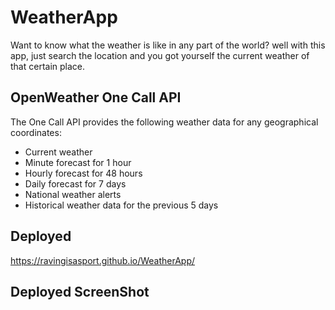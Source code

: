 # WeatherApp
Want to know what the weather is like in any part of the world? well with this app, just search the location and you got yourself the current weather of that certain place.
## OpenWeather One Call API 
The One Call API provides the following weather data for any geographical coordinates:
* Current weather
* Minute forecast for 1 hour
* Hourly forecast for 48 hours
* Daily forecast for 7 days
* National weather alerts
* Historical weather data for the previous 5 days
## Deployed
https://ravingisasport.github.io/WeatherApp/
## Deployed ScreenShot
